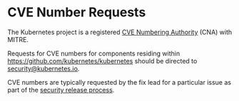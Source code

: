 # CVE Number Requests

The Kubernetes project is a registered [CVE Numbering Authority](http://cve.mitre.org/cve/request_id.html#k) (CNA) with MITRE.

Requests for CVE numbers for components residing within https://github.com/kubernetes/kubernetes
should be directed to [security@kubernetes.io](mailto:security@kubernetes.io).

CVE numbers are typically requested by the fix lead for a particular issue as part of the [security release process](security-release-process.md).
